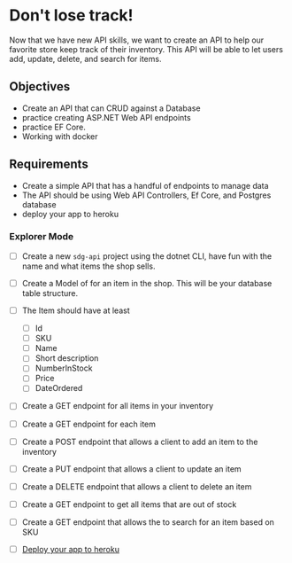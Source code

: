 # Don't lose track!

Now that we have new API skills, we want to create an API to help our favorite store keep track of their inventory. This API will be able to let users add, update, delete, and search for items.

## Objectives

- Create an API that can CRUD against a Database
- practice creating ASP.NET Web API endpoints
- practice EF Core.
- Working with docker

## Requirements

- Create a simple API that has a handful of endpoints to manage data
- The API should be using Web API Controllers, Ef Core, and Postgres database
- deploy your app to heroku

### Explorer Mode

- [ ] Create a new `sdg-api` project using the dotnet CLI, have fun with the name and what items the shop sells.
- [ ] Create a Model of for an item in the shop. This will be your database table structure.
- [ ] The Item should have at least

  - [ ] Id
  - [ ] SKU
  - [ ] Name
  - [ ] Short description
  - [ ] NumberInStock
  - [ ] Price
  - [ ] DateOrdered

- [ ] Create a GET endpoint for all items in your inventory
- [ ] Create a GET endpoint for each item
- [ ] Create a POST endpoint that allows a client to add an item to the inventory
- [ ] Create a PUT endpoint that allows a client to update an item
- [ ] Create a DELETE endpoint that allows a client to delete an item
- [ ] Create a GET endpoint to get all items that are out of stock
- [ ] Create a GET endpoint that allows the to search for an item based on SKU

- [ ] [Deploy your app to heroku](https://suncoast.io/handbook/curriculum/back-end/full-stack-i/lecture/dotnet/08-deployment/)
